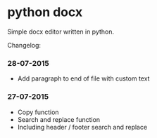 # python docx

Simple docx editor written in python.

Changelog:

### 28-07-2015
- Add paragraph to end of file with custom text

### 27-07-2015
- Copy function
- Search and replace function
- Including header / footer search and replace

